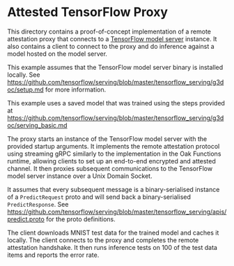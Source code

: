 # Attested TensorFlow Proxy

This directory contains a proof-of-concept implementation of a remote
attestation proxy that connects to a
[TensorFlow model server](https://github.com/tensorflow/serving) instance. It
also contains a client to connect to the proxy and do inference against a model
hosted on the model server.

This example assumes that the TensorFlow model server binary is installed
locally. See
https://github.com/tensorflow/serving/blob/master/tensorflow_serving/g3doc/setup.md
for more information.

This example uses a saved model that was trained using the steps provided at
https://github.com/tensorflow/serving/blob/master/tensorflow_serving/g3doc/serving_basic.md

The proxy starts an instance of the TensorFlow model server with the provided
startup arguments. It implements the remote attestation protocol using streaming
gRPC similarly to the implementation in the Oak Functions runtime, allowing
clients to set up an end-to-end encrypted and attested channel. It then proxies
subsequent communications to the TensorFlow model server instance over a Unix
Domain Socket.

It assumes that every subsequent message is a binary-serialised instance of a
`PredictRequest` proto and will send back a binary-serialised `PredictResponse`.
See
https://github.com/tensorflow/serving/blob/master/tensorflow_serving/apis/predict.proto
for the proto definitions.

The client downloads MNIST test data for the trained model and caches it
locally. The client connects to the proxy and completes the remote attestation
handshake. It then runs inference tests on 100 of the test data items and
reports the error rate.

